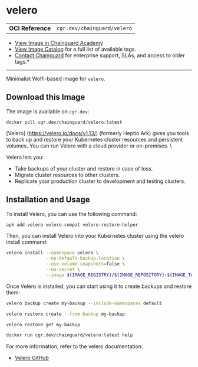 <!--monopod:start-->
# velero
| | |
| - | - |
| **OCI Reference** | `cgr.dev/chainguard/velero` |


* [View Image in Chainguard Academy](https://edu.chainguard.dev/chainguard/chainguard-images/reference/velero/overview/)
* [View Image Catalog](https://console.enforce.dev/images/catalog) for a full list of available tags.
* [Contact Chainguard](https://www.chainguard.dev/chainguard-images) for enterprise support, SLAs, and access to older tags.*

---
<!--monopod:end-->

<!--overview:start-->
Minimalist Wolfi-based image for `velero`.
<!--overview:end-->

<!--getting:start-->
## Download this Image
The image is available on `cgr.dev`:

```
docker pull cgr.dev/chainguard/velero:latest
```
<!--getting:end-->

<!--body:start-->
[Velero] (https://velero.io/docs/v1.13/) (formerly Heptio Ark) gives you tools to back up and restore your Kubernetes cluster resources and persistent volumes. You can run Velero with a cloud provider or on-premises. \

Velero lets you:
* Take backups of your cluster and restore in case of loss.
* Migrate cluster resources to other clusters.
* Replicate your production cluster to development and testing clusters.

## Installation and Usage

To install Velero, you can use the following command:

```bash
apk add velero velero-compat velero-restore-helper
```

Then, you can install Velero into your Kubernetes cluster using the velero install command:

```bash
velero install --namespace velero \
               --no-default-backup-location \
               --use-volume-snapshots=false \
               --no-secret \
               --image ${IMAGE_REGISTRY}/${IMAGE_REPOSITORY}:${IMAGE_TAG}
```

Once Velero is installed, you can start using it to create backups and restore them:
```bash
velero backup create my-backup --include-namespaces default

velero restore create --from-backup my-backup

velero restore get my-backup
```


```bash
docker run cgr.dev/chainguard/velero:latest help
```

For more information, refer to the velero documentation:
- [Velero GitHub](https://github.com/vmware-tanzu/velero)
<!--body:end-->
